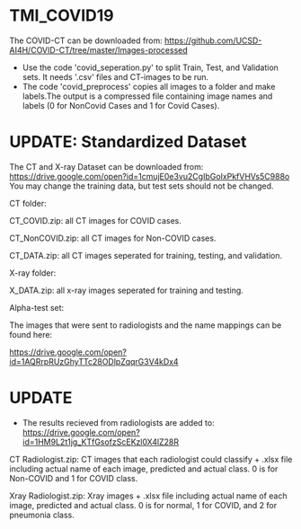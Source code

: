 # TMI_COVID19
The COVID-CT can be downloaded from: https://github.com/UCSD-AI4H/COVID-CT/tree/master/Images-processed
- Use the code 'covid_seperation.py' to split Train, Test, and Validation sets. It needs '.csv' files and CT-images to be run.
- The code 'covid_preprocess' copies all images to a folder and make labels.The output is a compressed file containing 
  image names and labels (0 for NonCovid Cases and 1 for Covid Cases). 

# UPDATE: Standardized Dataset
The CT and X-ray Dataset can be downloaded from: https://drive.google.com/open?id=1cmujE0e3vu2CgIbGoIxPkfVHVs5C988o
You may change the training data, but test sets should not be changed.

CT folder:

  CT_COVID.zip: all CT images for COVID cases.
  
  CT_NonCOVID.zip: all CT images for Non-COVID cases.
  
  CT_DATA.zip: all CT images seperated for training, testing, and validation. 
 
  
 X-ray folder:
 
  X_DATA.zip: all x-ray images seperated for training and testing.
  
 Alpha-test set:
 
  The images that were sent to radiologists and the name mappings can be found here:
  
  https://drive.google.com/open?id=1AQRrpRUzGhyTTc28ODlpZqqrG3V4kDx4
  
  # UPDATE
  - The results recieved from radiologists are added to: https://drive.google.com/open?id=1HM9L2t1jg_KTfGsofzScEKzl0X4lZ28R
  
   CT Radiologist.zip: CT images that each radiologist could classify + .xlsx file including actual name of each image,
  predicted and actual class. 0 is for Non-COVID and 1 for COVID class.
    
   Xray Radiologist.zip: Xray images + .xlsx file including actual name of each image, predicted and actual class. 0 is for normal,
  1 for COVID, and 2 for pneumonia  class.
 
 
